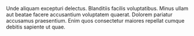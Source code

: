 Unde aliquam excepturi delectus.
Blanditiis facilis voluptatibus.
Minus ullam aut beatae facere accusantium voluptatem quaerat.
Dolorem pariatur accusamus praesentium.
Enim quos consectetur maiores repellat cumque debitis sapiente ut quae.